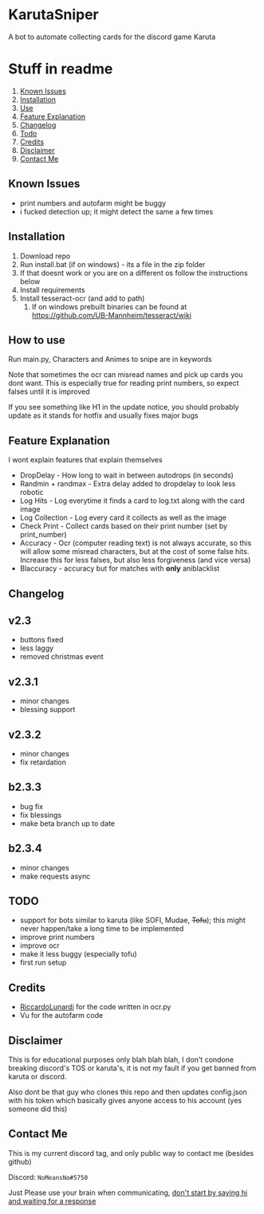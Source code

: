 # KarutaSniper
A bot to automate collecting cards for the discord game Karuta

# Stuff in readme

1. [Known Issues](#known-issues)
2. [Installation](#installation)
3. [Use](#how-use)
4. [Feature Explanation](#feature-explanation)
5. [Changelog](#changelog)
6. [Todo](#todo)
7. [Credits](#credits)
8. [Disclaimer](#disclaimer)
9. [Contact Me](#contact-me)

## Known Issues

- print numbers and autofarm might be buggy
- i fucked detection up; it might detect the same a few times


## Installation

1. Download repo
2. Run install.bat (if on windows) - its a file in the zip folder
3. If that doesnt work or you are on a different os follow the instructions below
4. Install requirements
5. Install tesseract-ocr (and add to path)
   1. If on windows prebuilt binaries can be found at https://github.com/UB-Mannheim/tesseract/wiki

## How to use

Run main.py, Characters and Animes to snipe are in keywords


Note that sometimes the ocr can misread names and pick up cards you dont want. This is especially true for reading print numbers, so expect falses until it is improved

If you see something like H1 in the update notice, you should probably update as it stands for hotfix and usually fixes
major bugs


## Feature Explanation

I wont explain features that explain themselves

- DropDelay - How long to wait in between autodrops (in seconds)
- Randmin + randmax - Extra delay added to dropdelay to look less robotic
- Log Hits - Log everytime it finds a card to log.txt along with the card image
- Log Collection - Log every card it collects as well as the image
- Check Print - Collect cards based on their print number (set by print_number)
- Accuracy - Ocr (computer reading text) is not always accurate, so this will allow some misread characters, but at the cost of some false hits. Increase this for less falses, but also less forgiveness (and vice versa)
- Blaccuracy - accuracy but for matches with **only** aniblacklist


## Changelog

## v2.3

- buttons fixed
- less laggy
- removed christmas event

## v2.3.1

- minor changes
- blessing support

## v2.3.2

- minor changes
- fix retardation

## b2.3.3

- bug fix
- fix blessings
- make beta branch up to date

## b2.3.4

- minor changes
- make requests async

## TODO

- support for bots similar to karuta (like SOFI, Mudae, ~~Tofu~~); this might never happen/take a long time to be implemented
- improve print numbers
- improve ocr
- make it less buggy (especially tofu)
- first run setup

## Credits

- [RiccardoLunardi](https://github.com/riccardolunardi/KarutaBotHack) for the code written in ocr.py
- Vu for the autofarm code

## Disclaimer

This is for educational purposes only blah blah blah, I don't condone breaking discord's TOS or karuta's, it is not my fault if you get banned from karuta or discord.

Also dont be that guy who clones this repo and then updates config.json with his token which basically gives anyone access to his account (yes someone did this)

## Contact Me
This is my current discord tag, and only public way to contact me (besides github)

Discord: ```NoMeansNo#5750```

Just Please use your brain when communicating, [don't start by saying hi and waiting for a response](https://nohello.net)
